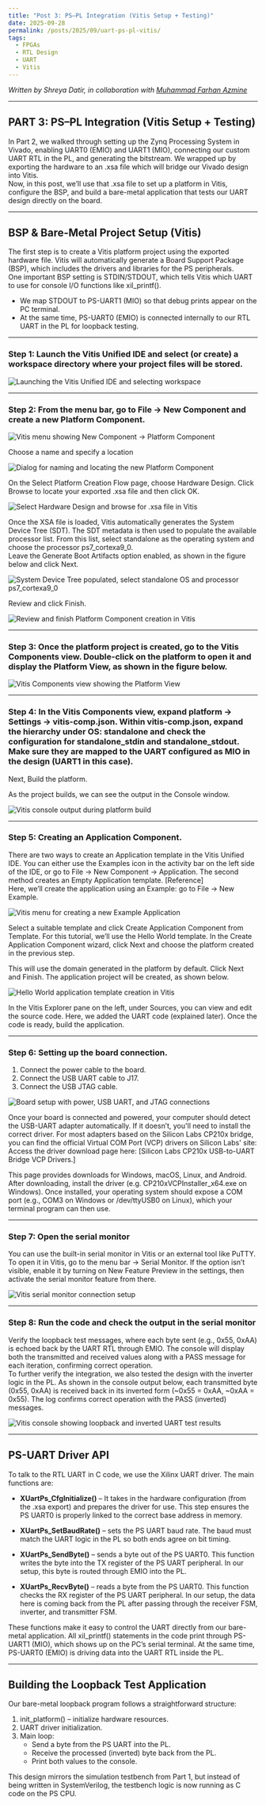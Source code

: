 ```yaml
---
title: "Post 3: PS–PL Integration (Vitis Setup + Testing)"
date: 2025-09-28
permalink: /posts/2025/09/uart-ps-pl-vitis/
tags:
  - FPGAs
  - RTL Design
  - UART
  - Vitis
---
```


*Written by Shreya Datir, in collaboration with [Muhammad Farhan Azmine](https://github.com/muhammadfarhan720)*

---

## PART 3: PS–PL Integration (Vitis Setup + Testing) 

In Part 2, we walked through setting up the Zynq Processing System in Vivado, enabling UART0 (EMIO) and UART1 (MIO), connecting our custom UART RTL in the PL, and generating the bitstream. We wrapped up by exporting the hardware to an .xsa file which will bridge our Vivado design into Vitis.  
Now, in this post, we’ll use that .xsa file to set up a platform in Vitis, configure the BSP, and build a bare-metal application that tests our UART design directly on the board.

---

## BSP & Bare-Metal Project Setup (Vitis)

The first step is to create a Vitis platform project using the exported hardware file. Vitis will automatically generate a Board Support Package (BSP), which includes the drivers and libraries for the PS peripherals.  
One important BSP setting is STDIN/STDOUT, which tells Vitis which UART to use for console I/O functions like xil_printf().  

- We map STDOUT to PS-UART1 (MIO) so that debug prints appear on the PC terminal.  
- At the same time, PS-UART0 (EMIO) is connected internally to our RTL UART in the PL for loopback testing.  

---

### Step 1: Launch the Vitis Unified IDE and select (or create) a workspace directory where your project files will be stored.  

![Launching the Vitis Unified IDE and selecting workspace](/images/vitis1.png)

---

### Step 2: From the menu bar, go to File → New Component and create a new Platform Component.  

![Vitis menu showing New Component → Platform Component](/images/vitis2.png)

Choose a name and specify a location  

![Dialog for naming and locating the new Platform Component](/images/vitis3.png)

On the Select Platform Creation Flow page, choose Hardware Design. Click Browse to locate your exported .xsa file and then click OK.  

![Select Hardware Design and browse for .xsa file in Vitis](/images/vitis4.png)

Once the XSA file is loaded, Vitis automatically generates the System Device Tree (SDT). The SDT metadata is then used to populate the available processor list. From this list, select standalone as the operating system and choose the processor ps7_cortexa9_0.  
Leave the Generate Boot Artifacts option enabled, as shown in the figure below and click Next.  

![System Device Tree populated, select standalone OS and processor ps7_cortexa9_0](/images/vitis5.png)

Review and click Finish.  

![Review and finish Platform Component creation in Vitis](/images/vitis6.png)

---

### Step 3: Once the platform project is created, go to the Vitis Components view. Double-click on the platform to open it and display the Platform View, as shown in the figure below.  

![Vitis Components view showing the Platform View](/images/vitis7.png)

---

### Step 4: In the Vitis Components view, expand platform → Settings → vitis-comp.json. Within vitis-comp.json, expand the hierarchy under OS: standalone and check the configuration for standalone_stdin and standalone_stdout. Make sure they are mapped to the UART configured as MIO in the design (UART1 in this case).  
Next, Build the platform.  

As the project builds, we can see the output in the Console window.  

![Vitis console output during platform build](/images/vitis8.png)

---

### Step 5: Creating an Application Component.  

There are two ways to create an Application template in the Vitis Unified IDE. You can either use the Examples icon in the activity bar on the left side of the IDE, or go to File → New Component → Application. The second method creates an Empty Application template. [Reference]  
Here, we’ll create the application using an Example: go to File → New Example.  

![Vitis menu for creating a new Example Application](/images/vitis9.png)

Select a suitable template and click Create Application Component from Template. For this tutorial, we’ll use the Hello World template. In the Create Application Component wizard, click Next and choose the platform created in the previous step.  

This will use the domain generated in the platform by default. Click Next and Finish. The application project will be created, as shown below.  

![Hello World application template creation in Vitis](/images/vitis10.png)

In the Vitis Explorer pane on the left, under Sources, you can view and edit the source code. Here, we added the UART code (explained later). Once the code is ready, build the application.  

---

### Step 6: Setting up the board connection.  

1. Connect the power cable to the board.  
2. Connect the USB UART cable to J17.  
3. Connect the USB JTAG cable.  

![Board setup with power, USB UART, and JTAG connections](/images/vitis11.png)

Once your board is connected and powered, your computer should detect the USB-UART adapter automatically. If it doesn’t, you'll need to install the correct driver. For most adapters based on the Silicon Labs CP210x bridge, you can find the official Virtual COM Port (VCP) drivers on Silicon Labs' site:  
Access the driver download page here: [Silicon Labs CP210x USB-to-UART Bridge VCP Drivers.]  

This page provides downloads for Windows, macOS, Linux, and Android. After downloading, install the driver (e.g. CP210xVCPInstaller_x64.exe on Windows). Once installed, your operating system should expose a COM port (e.g., COM3 on Windows or /dev/ttyUSB0 on Linux), which your terminal program can then use.  

---

### Step 7: Open the serial monitor  

You can use the built-in serial monitor in Vitis or an external tool like PuTTY. To open it in Vitis, go to the menu bar → Serial Monitor. If the option isn’t visible, enable it by turning on New Feature Preview in the settings, then activate the serial monitor feature from there.  

![Vitis serial monitor connection setup](/images/vitis12.png)

---

### Step 8: Run the code and check the output in the serial monitor  

Verify the loopback test messages, where each byte sent (e.g., 0x55, 0xAA) is echoed back by the UART RTL through EMIO. The console will display both the transmitted and received values along with a PASS message for each iteration, confirming correct operation.  
To further verify the integration, we also tested the design with the inverter logic in the PL. As shown in the console output below, each transmitted byte (0x55, 0xAA) is received back in its inverted form (~0x55 = 0xAA, ~0xAA = 0x55). The log confirms correct operation with the PASS (inverted) messages.  

![Vitis console showing loopback and inverted UART test results](/images/vitis13.png)

---

## PS-UART Driver API  

To talk to the RTL UART in C code, we use the Xilinx UART driver. The main functions are:

- **XUartPs_CfgInitialize()** – It takes in the hardware configuration (from the .xsa export) and prepares the driver for use. This step ensures the PS UART0 is properly linked to the correct base address in memory.  

- **XUartPs_SetBaudRate()** – sets the PS UART baud rate. The baud must match the UART logic in the PL so both ends agree on bit timing.  

- **XUartPs_SendByte()** – sends a byte out of the PS UART0. This function writes the byte into the TX register of the PS UART peripheral. In our setup, this byte is routed through EMIO into the PL.  

- **XUartPs_RecvByte()** – reads a byte from the PS UART0. This function checks the RX register of the PS UART peripheral. In our setup, the data here is coming back from the PL after passing through the receiver FSM, inverter, and transmitter FSM.  

These functions make it easy to control the UART directly from our bare-metal application. All xil_printf() statements in the code print through PS-UART1 (MIO), which shows up on the PC’s serial terminal. At the same time, PS-UART0 (EMIO) is driving data into the UART RTL inside the PL.  

---

## Building the Loopback Test Application  

Our bare-metal loopback program follows a straightforward structure:  

1. init_platform() – initialize hardware resources.  
2. UART driver initialization.  
3. Main loop:  
   - Send a byte from the PS UART into the PL.  
   - Receive the processed (inverted) byte back from the PL.  
   - Print both values to the console.  

This design mirrors the simulation testbench from Part 1, but instead of being written in SystemVerilog, the testbench logic is now running as C code on the PS CPU.
